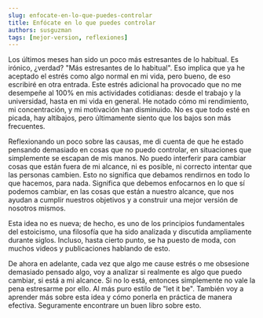 ```yaml
---
slug: enfocate-en-lo-que-puedes-controlar
title: Enfócate en lo que puedes controlar
authors: susguzman
tags: [mejor-version, reflexiones]
---
```


Los últimos meses han sido un poco más estresantes de lo habitual. Es irónico, ¿verdad? "Más estresantes de lo habitual". Eso implica que ya he aceptado el estrés como algo normal en mi vida, pero bueno, de eso escribiré en otra entrada. Este estrés adicional ha provocado que no me desempeñe al 100% en mis actividades cotidianas: desde el trabajo y la universidad, hasta en mi vida en general. He notado cómo mi rendimiento, mi concentración, y mi motivación han disminuido. No es que todo esté en picada, hay altibajos, pero últimamente siento que los bajos son más frecuentes.

<!-- truncate -->

Reflexionando un poco sobre las causas, me di cuenta de que he estado pensando demasiado en cosas que no puedo controlar, en situaciones que simplemente se escapan de mis manos. No puedo interferir para cambiar cosas que están fuera de mi alcance, ni es posible, ni correcto intentar que las personas cambien. Esto no significa que debamos rendirnos en todo lo que hacemos, para nada. Significa que debemos enfocarnos en lo que sí podemos cambiar, en las cosas que están a nuestro alcance, que nos ayudan a cumplir nuestros objetivos y a construir una mejor versión de nosotros mismos.

Esta idea no es nueva; de hecho, es uno de los principios fundamentales del estoicismo, una filosofía que ha sido analizada y discutida ampliamente durante siglos. Incluso, hasta cierto punto, se ha puesto de moda, con muchos videos y publicaciones hablando de esto.

De ahora en adelante, cada vez que algo me cause estrés o me obsesione demasiado pensado algo, voy a analizar si realmente es algo que puedo cambiar, si está a mi alcance. Si no lo está, entonces simplemente no vale la pena estresarme por ello. Al más puro estilo de "let it be". También voy a aprender más sobre esta idea y cómo ponerla en práctica de manera efectiva. Seguramente encontrare un buen libro sobre esto.
